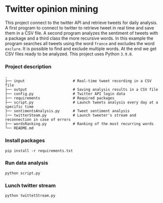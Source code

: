 # Twitter opinion mining 
This project connect to the twitter API and retrieve tweets for daily analysis.
A first program to connect to twitter to retrieve tweet in real time and save them in a CSV file.
A second program analyzes the sentiment of tweets with a package and a third class the more recursive words.
In this example the program searches all tweets using the word `france` and excludes the word `exclure`. It is possible to find and exclude multiple words.
At the end we get CSV files ready to be analyzed.
This project uses Python `3.9.0`.

### Project description

    .
    ├── input                      # Real-time tweet recording in a CSV file
    ├── output                     # Saving analysis results in a CSV file
    ├── config.py                  # Twitter API login data
    ├── requirements               # Required packages
    ├── script.py                  # Launch tweets analysis every day at a specific time
    ├── sentimentsAnalysis.py      # Tweet sentiment analysis
    |── twitterSteam.py            # Launch tweeter's stream and reconnection in case of errors
    ├── wordsRanking.py            # Ranking of the most recurring words
    └── README.md


### Install packages 
```
pip install -r requirements.txt 
```
### Run data analysis 
```
python script.py
```
### Lunch twitter stream
```
python twittetStream.py
```